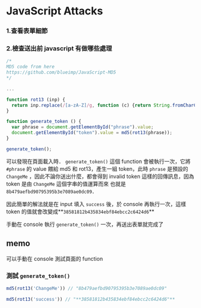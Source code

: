 # JavaScript Attacks

### 1.查看表單細節
### 2.檢查送出前 javascript 有做哪些處理
```jsx
/*
MD5 code from here
https://github.com/blueimp/JavaScript-MD5
*/

...

function rot13 (inp) {
  return inp.replace(/[a-zA-Z]/g, function (c) {return String.fromCharCode((c <= "Z" ? 90 : 122) >= (c = c.charCodeAt(0) + 13) ? c : c - 26);});
}

function generate_token () {
  var phrase = document.getElementById("phrase").value;
  document.getElementById("token").value = md5(rot13(phrase));
}

generate_token();
```

可以發現在頁面載入時． `generate_token()` 這個 function 會被執行一次，它將 `#phrase` 的 value 餵給 md5 和 rot13，產生一組 token，此時 `phrase` 是預設的 `ChangeMe` ，因此不論你送出什麼，都會得到 invalid token 這樣的回傳訊息，因為 token 是由 `ChangeMe` 這個字串的值運算而來 也就是`8b479aefbd90795395b3e7089ae0dc09`．

因此簡單的解法就是在 input 填入 `success` 後，於 console 再執行一次，這樣 token 的值就會改變成**`38581812b435834ebf84ebcc2c6424d6`**

手動在 console 執行 `generate_token()` 一次，再送出表單就完成了

## memo

可以手動在 console 測試頁面的 function

### 測試 `generate_token()`
```jsx
md5(rot13('ChangeMe')) // "8b479aefbd90795395b3e7089ae0dc09"
```
```jsx
md5(rot13('success')) // "**38581812b435834ebf84ebcc2c6424d6"**
```
